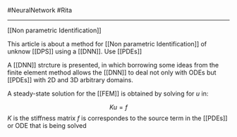 #NeuralNetwork  #Rita

---


[[Non parametric Identification]] 

This article is about a method for [[Non parametric Identification]] of unknow  [[DPS]] using a [[DNN]]. Use [[PDEs]]

A [[DNN]] strcture is presented, in which borrowing some ideas from the finite element method allows the [[DNN]] to deal not only with ODEs but [[PDEs]] with 2D and 3D arbitrary domains.

A steady-state solution for the [[FEM]] is obtained by solving for $u$ in:

$$Ku=f$$
$K$ is the stiffness matrix
$f$ is correspondes to the source term in the [[PDEs]] or ODE that is being solved











